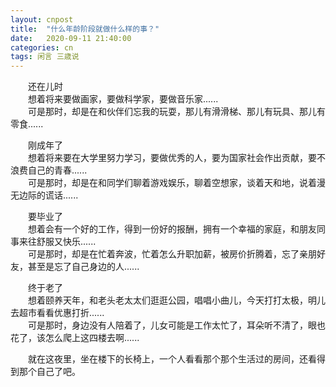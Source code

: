 ```yaml
---
layout: cnpost
title:  "什么年龄阶段就做什么样的事？"
date:   2020-09-11 21:40:00
categories: cn
tags: 闲言 三歳说
---
```


&emsp;&emsp;还在儿时<br>
&emsp;&emsp;想着将来要做画家，要做科学家，要做音乐家......<br>
&emsp;&emsp;可是那时，却是在和伙伴们忘我的玩耍，那儿有滑滑梯、那儿有玩具、那儿有零食......

&emsp;&emsp;刚成年了<br>
&emsp;&emsp;想着将来要在大学里努力学习，要做优秀的人，要为国家社会作出贡献，要不浪费自己的青春......<br>
&emsp;&emsp;可是那时，却是在和同学们聊着游戏娱乐，聊着空想家，谈着天和地，说着漫无边际的谎话......

&emsp;&emsp;要毕业了<br>
&emsp;&emsp;想着会有一个好的工作，得到一份好的报酬，拥有一个幸福的家庭，和朋友同事来往舒服又快乐......<br>
&emsp;&emsp;可是那时，却是在忙着奔波，忙着怎么升职加薪，被房价折腾着，忘了亲朋好友，甚至是忘了自己身边的人......

&emsp;&emsp;终于老了<br>
&emsp;&emsp;想着颐养天年，和老头老太太们逛逛公园，唱唱小曲儿，今天打打太极，明儿去超市看看优惠打折......<br>
&emsp;&emsp;可是那时，身边没有人陪着了，儿女可能是工作太忙了，耳朵听不清了，眼也花了，该怎么爬上这四楼去啊......

&emsp;&emsp;就在这夜里，坐在楼下的长椅上，一个人看看那个那个生活过的房间，还看得到那个自己了吧。
